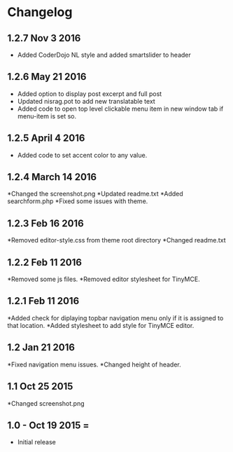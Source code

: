 # Changelog
## 1.2.7 Nov 3 2016
* Added CoderDojo NL style and added smartslider to header

## 1.2.6 May 21 2016
* Added option to display post excerpt and full post
* Updated nisrag.pot to add new translatable text
* Added code to open top level clickable menu item in new window tab if menu-item is set so.

## 1.2.5 April 4 2016
* Added code to set accent color to any value.

## 1.2.4 March 14 2016
*Changed the screenshot.png
*Updated readme.txt
*Added searchform.php
*Fixed some issues with theme.

## 1.2.3 Feb 16 2016
*Removed editor-style.css from theme root directory
*Changed readme.txt

## 1.2.2 Feb 11 2016
*Removed some js files. 
*Removed editor stylesheet for TinyMCE.

## 1.2.1 Feb 11 2016
*Added check for diplaying topbar navigation menu only if it is assigned to that location.
*Added stylesheet to add style for TinyMCE editor.

## 1.2 Jan 21 2016
*Fixed navigation menu issues.
*Changed height of header.

## 1.1 Oct 25 2015
*Changed screenshot.png

## 1.0 - Oct 19 2015 =
* Initial release
